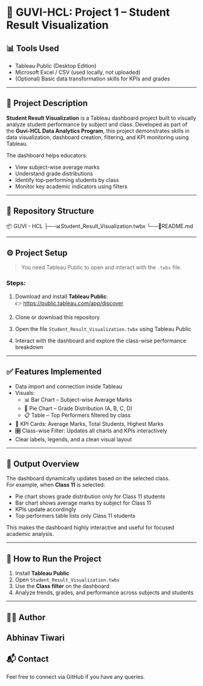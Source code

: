 # 📘 GUVI-HCL: Project 1 – Student Result Visualization

## 📊 Tools Used
- Tableau Public (Desktop Edition)
- Microsoft Excel / CSV (used locally, not uploaded)
- (Optional) Basic data transformation skills for KPIs and grades

---

## 📂 Project Description

**Student Result Visualization** is a Tableau dashboard project built to visually analyze student performance by subject and class. Developed as part of the **Guvi-HCL Data Analytics Program**, this project demonstrates skills in data visualization, dashboard creation, filtering, and KPI monitoring using Tableau.

The dashboard helps educators:
- View subject-wise average marks
- Understand grade distributions
- Identify top-performing students by class
- Monitor key academic indicators using filters

---

## 📁 Repository Structure

📦 GUVI - HCL
├──📊Student_Result_Visualization.twbx
└──📄README.md


---

## ⚙️ Project Setup

> You need Tableau Public to open and interact with the `.twbx` file.

### Steps:
1. Download and install **Tableau Public**:  
   👉 https://public.tableau.com/app/discover

2. Clone or download this repository

3. Open the file `Student_Result_Visualization.twbx` using Tableau Public

4. Interact with the dashboard and explore the class-wise performance breakdown

---

## ✅ Features Implemented

- Data import and connection inside Tableau
- Visuals:
  - 📊 Bar Chart – Subject-wise Average Marks
  - 🥧 Pie Chart – Grade Distribution (A, B, C, D)
  - 📋 Table – Top Performers filtered by class
- 🔢 KPI Cards: Average Marks, Total Students, Highest Marks
- 🎛️ Class-wise Filter: Updates all charts and KPIs interactively
- Clear labels, legends, and a clean visual layout

---

## 📸 Output Overview

The dashboard dynamically updates based on the selected class.  
For example, when **Class 11** is selected:
- Pie chart shows grade distribution only for Class 11 students
- Bar chart shows average marks by subject for Class 11
- KPIs update accordingly
- Top performers table lists only Class 11 students

This makes the dashboard highly interactive and useful for focused academic analysis.

---

## 📌 How to Run the Project

1. Install **Tableau Public**
2. Open `Student_Result_Visualization.twbx`
3. Use the **Class filter** on the dashboard
4. Analyze trends, grades, and performance across subjects and students

---

## 👨‍💻 Author

**Abhinav Tiwari**  
---

## 📬 Contact

Feel free to connect via GitHub if you have any queries.

